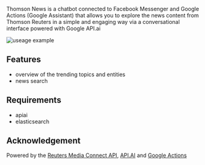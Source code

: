 Thomson News is a chatbot connected to Facebook Messenger and Google Actions (Google Assistant) that allows you to explore the news content from Thomson Reuters in a simple and engaging way via a conversational interface powered with Google API.ai

![useage example](https://github.com/vendi12/HackZurich17/raw/master/doc/1.png)

## Features

* overview of the trending topics and entities
* news search

## Requirements

* apiai
* elasticsearch

## Acknowledgement

Powered by the [Reuters Media Connect API](https://rmb.reuters.com/agency-api-demo/agency/homectrl), [API.AI](https://api.ai) and [Google Actions](https://console.actions.google.com/project/newagent-bac93/simulatorcreate)
